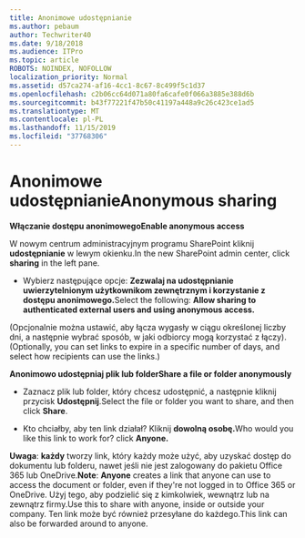 ```yaml
---
title: Anonimowe udostępnianie
ms.author: pebaum
author: Techwriter40
ms.date: 9/18/2018
ms.audience: ITPro
ms.topic: article
ROBOTS: NOINDEX, NOFOLLOW
localization_priority: Normal
ms.assetid: d57ca274-af16-4cc1-8c67-8c499f5c1d37
ms.openlocfilehash: c2b06cc64d071a80fa6cafe0f066a3885e388d6b
ms.sourcegitcommit: b43f77221f47b50c41197a448a9c26c423ce1ad5
ms.translationtype: MT
ms.contentlocale: pl-PL
ms.lasthandoff: 11/15/2019
ms.locfileid: "37768306"
---
```

# <a name="anonymous-sharing"></a><span data-ttu-id="cd969-102">Anonimowe udostępnianie</span><span class="sxs-lookup"><span data-stu-id="cd969-102">Anonymous sharing</span></span>

 <span data-ttu-id="cd969-103">**Włączanie dostępu anonimowego**</span><span class="sxs-lookup"><span data-stu-id="cd969-103">**Enable anonymous access**</span></span>
  
<span data-ttu-id="cd969-104">W nowym centrum administracyjnym programu SharePoint kliknij **udostępnianie** w lewym okienku.</span><span class="sxs-lookup"><span data-stu-id="cd969-104">In the new SharePoint admin center, click **sharing** in the left pane.</span></span> 
  
- <span data-ttu-id="cd969-105">Wybierz następujące opcje: **Zezwalaj na udostępnianie uwierzytelnionym użytkownikom zewnętrznym i korzystanie z dostępu anonimowego.**</span><span class="sxs-lookup"><span data-stu-id="cd969-105">Select the following: **Allow sharing to authenticated external users and using anonymous access.**</span></span>
  
<span data-ttu-id="cd969-106">(Opcjonalnie można ustawić, aby łącza wygasły w ciągu określonej liczby dni, a następnie wybrać sposób, w jaki odbiorcy mogą korzystać z łączy).</span><span class="sxs-lookup"><span data-stu-id="cd969-106">(Optionally, you can set links to expire in a specific number of days, and select how recipients can use the links.)</span></span>
    
 <span data-ttu-id="cd969-107">**Anonimowo udostępniaj plik lub folder**</span><span class="sxs-lookup"><span data-stu-id="cd969-107">**Share a file or folder anonymously**</span></span>
  
- <span data-ttu-id="cd969-108">Zaznacz plik lub folder, który chcesz udostępnić, a następnie kliknij przycisk **Udostępnij**.</span><span class="sxs-lookup"><span data-stu-id="cd969-108">Select the file or folder you want to share, and then click **Share**.</span></span> 
    
- <span data-ttu-id="cd969-109">Kto chciałby, aby ten link działał? Kliknij **dowolną osobę.**</span><span class="sxs-lookup"><span data-stu-id="cd969-109">Who would you like this link to work for? click **Anyone.**</span></span>
  
 <span data-ttu-id="cd969-110">**Uwaga**: **każdy** tworzy link, który każdy może użyć, aby uzyskać dostęp do dokumentu lub folderu, nawet jeśli nie jest zalogowany do pakietu Office 365 lub OneDrive.</span><span class="sxs-lookup"><span data-stu-id="cd969-110">**Note**: **Anyone** creates a link that anyone can use to access the document or folder, even if they're not logged in to Office 365 or OneDrive.</span></span> <span data-ttu-id="cd969-111">Użyj tego, aby podzielić się z kimkolwiek, wewnątrz lub na zewnątrz firmy.</span><span class="sxs-lookup"><span data-stu-id="cd969-111">Use this to share with anyone, inside or outside your company.</span></span> <span data-ttu-id="cd969-112">Ten link może być również przesyłane do każdego.</span><span class="sxs-lookup"><span data-stu-id="cd969-112">This link can also be forwarded around to anyone.</span></span> 
    


